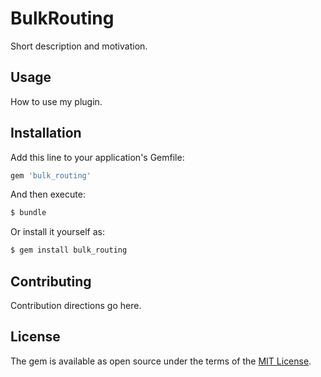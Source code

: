 # BulkRouting
Short description and motivation.

## Usage
How to use my plugin.

## Installation
Add this line to your application's Gemfile:

```ruby
gem 'bulk_routing'
```

And then execute:
```bash
$ bundle
```

Or install it yourself as:
```bash
$ gem install bulk_routing
```

## Contributing
Contribution directions go here.

## License
The gem is available as open source under the terms of the [MIT License](https://opensource.org/licenses/MIT).
